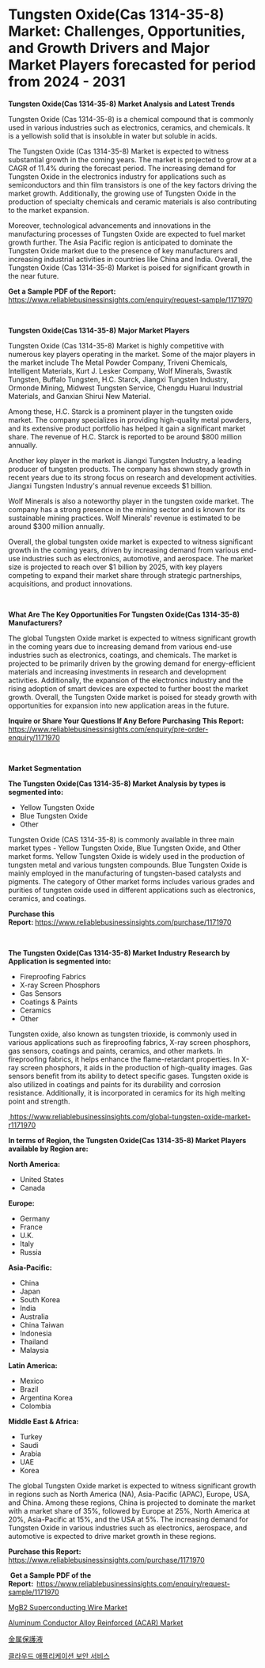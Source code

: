 <p><h1>Tungsten Oxide(Cas 1314-35-8) Market: Challenges, Opportunities, and Growth Drivers and Major Market Players forecasted for period from 2024 - 2031</h1></p><p><strong>Tungsten Oxide(Cas 1314-35-8) Market Analysis and Latest Trends</strong></p>
<p><p>Tungsten Oxide (Cas 1314-35-8) is a chemical compound that is commonly used in various industries such as electronics, ceramics, and chemicals. It is a yellowish solid that is insoluble in water but soluble in acids.</p><p>The Tungsten Oxide (Cas 1314-35-8) Market is expected to witness substantial growth in the coming years. The market is projected to grow at a CAGR of 11.4% during the forecast period. The increasing demand for Tungsten Oxide in the electronics industry for applications such as semiconductors and thin film transistors is one of the key factors driving the market growth. Additionally, the growing use of Tungsten Oxide in the production of specialty chemicals and ceramic materials is also contributing to the market expansion.</p><p>Moreover, technological advancements and innovations in the manufacturing processes of Tungsten Oxide are expected to fuel market growth further. The Asia Pacific region is anticipated to dominate the Tungsten Oxide market due to the presence of key manufacturers and increasing industrial activities in countries like China and India. Overall, the Tungsten Oxide (Cas 1314-35-8) Market is poised for significant growth in the near future.</p></p>
<p><strong>Get a Sample PDF of the Report:&nbsp;</strong> <a href="https://www.reliablebusinessinsights.com/enquiry/request-sample/1171970">https://www.reliablebusinessinsights.com/enquiry/request-sample/1171970</a></p>
<p>&nbsp;</p>
<p><strong>Tungsten Oxide(Cas 1314-35-8) Major Market Players</strong></p>
<p><p>Tungsten Oxide (Cas 1314-35-8) Market is highly competitive with numerous key players operating in the market. Some of the major players in the market include The Metal Powder Company, Triveni Chemicals, Intelligent Materials, Kurt J. Lesker Company, Wolf Minerals, Swastik Tungsten, Buffalo Tungsten, H.C. Starck, Jiangxi Tungsten Industry, Ormonde Mining, Midwest Tungsten Service, Chengdu Huarui Industrial Materials, and Ganxian Shirui New Material.</p><p>Among these, H.C. Starck is a prominent player in the tungsten oxide market. The company specializes in providing high-quality metal powders, and its extensive product portfolio has helped it gain a significant market share. The revenue of H.C. Starck is reported to be around $800 million annually.</p><p>Another key player in the market is Jiangxi Tungsten Industry, a leading producer of tungsten products. The company has shown steady growth in recent years due to its strong focus on research and development activities. Jiangxi Tungsten Industry's annual revenue exceeds $1 billion.</p><p>Wolf Minerals is also a noteworthy player in the tungsten oxide market. The company has a strong presence in the mining sector and is known for its sustainable mining practices. Wolf Minerals' revenue is estimated to be around $300 million annually.</p><p>Overall, the global tungsten oxide market is expected to witness significant growth in the coming years, driven by increasing demand from various end-use industries such as electronics, automotive, and aerospace. The market size is projected to reach over $1 billion by 2025, with key players competing to expand their market share through strategic partnerships, acquisitions, and product innovations.</p></p>
<p>&nbsp;</p>
<p><strong>What Are The Key Opportunities For Tungsten Oxide(Cas 1314-35-8) Manufacturers?</strong></p>
<p><p>The global Tungsten Oxide market is expected to witness significant growth in the coming years due to increasing demand from various end-use industries such as electronics, coatings, and chemicals. The market is projected to be primarily driven by the growing demand for energy-efficient materials and increasing investments in research and development activities. Additionally, the expansion of the electronics industry and the rising adoption of smart devices are expected to further boost the market growth. Overall, the Tungsten Oxide market is poised for steady growth with opportunities for expansion into new application areas in the future.</p></p>
<p><strong>Inquire or Share Your Questions If Any Before Purchasing This Report:</strong> <a href="https://www.reliablebusinessinsights.com/enquiry/pre-order-enquiry/1171970">https://www.reliablebusinessinsights.com/enquiry/pre-order-enquiry/1171970</a></p>
<p>&nbsp;</p>
<p><strong>Market Segmentation</strong></p>
<p><strong>The Tungsten Oxide(Cas 1314-35-8) Market Analysis by types is segmented into:</strong></p>
<p><ul><li>Yellow Tungsten Oxide</li><li>Blue Tungsten Oxide</li><li>Other</li></ul></p>
<p><p>Tungsten Oxide (CAS 1314-35-8) is commonly available in three main market types - Yellow Tungsten Oxide, Blue Tungsten Oxide, and Other market forms. Yellow Tungsten Oxide is widely used in the production of tungsten metal and various tungsten compounds. Blue Tungsten Oxide is mainly employed in the manufacturing of tungsten-based catalysts and pigments. The category of Other market forms includes various grades and purities of tungsten oxide used in different applications such as electronics, ceramics, and coatings.</p></p>
<p><strong>Purchase this Report:&nbsp;</strong><a href="https://www.reliablebusinessinsights.com/purchase/1171970">https://www.reliablebusinessinsights.com/purchase/1171970</a></p>
<p>&nbsp;</p>
<p><strong>The Tungsten Oxide(Cas 1314-35-8) Market Industry Research by Application is segmented into:</strong></p>
<p><ul><li>Fireproofing Fabrics</li><li>X-ray Screen Phosphors</li><li>Gas Sensors</li><li>Coatings & Paints</li><li>Ceramics</li><li>Other</li></ul></p>
<p><p>Tungsten oxide, also known as tungsten trioxide, is commonly used in various applications such as fireproofing fabrics, X-ray screen phosphors, gas sensors, coatings and paints, ceramics, and other markets. In fireproofing fabrics, it helps enhance the flame-retardant properties. In X-ray screen phosphors, it aids in the production of high-quality images. Gas sensors benefit from its ability to detect specific gases. Tungsten oxide is also utilized in coatings and paints for its durability and corrosion resistance. Additionally, it is incorporated in ceramics for its high melting point and strength.</p></p>
<p><a href="https://www.reliablebusinessinsights.com/global-tungsten-oxide-market-r1171970">&nbsp;https://www.reliablebusinessinsights.com/global-tungsten-oxide-market-r1171970</a></p>
<p><strong>In terms of Region, the Tungsten Oxide(Cas 1314-35-8) Market Players available by Region are:</strong></p>
<p>
    <p> <strong> North America: </strong>
        <ul>
            <li>United States</li>
            <li>Canada</li>
        </ul>
        </p> 
    <p> <strong> Europe: </strong>
        <ul>
            <li>Germany</li>
            <li>France</li>
            <li>U.K.</li>
            <li>Italy</li>
            <li>Russia</li>
        </ul>
        </p> 
    <p> <strong> Asia-Pacific: </strong>
        <ul>
            <li>China</li>
            <li>Japan</li>
            <li>South Korea</li>
            <li>India</li>
            <li>Australia</li>
            <li>China Taiwan</li>
            <li>Indonesia</li>
            <li>Thailand</li>
            <li>Malaysia</li>
        </ul>
        </p> 
    <p> <strong> Latin America: </strong>
        <ul>
            <li>Mexico</li>
            <li>Brazil</li>
            <li>Argentina Korea</li>
            <li>Colombia</li>
        </ul>
        </p> 
    <p> <strong> Middle East & Africa: </strong>
        <ul>
            <li>Turkey</li>
            <li>Saudi</li>
            <li>Arabia</li>
            <li>UAE</li>
            <li>Korea</li>
        </ul>
    </p>
    </p>
<p><p>The global Tungsten Oxide market is expected to witness significant growth in regions such as North America (NA), Asia-Pacific (APAC), Europe, USA, and China. Among these regions, China is projected to dominate the market with a market share of 35%, followed by Europe at 25%, North America at 20%, Asia-Pacific at 15%, and the USA at 5%. The increasing demand for Tungsten Oxide in various industries such as electronics, aerospace, and automotive is expected to drive market growth in these regions.</p></p>
<p><strong>Purchase this Report: </strong><a href="https://www.reliablebusinessinsights.com/purchase/1171970">https://www.reliablebusinessinsights.com/purchase/1171970</a></p>
<p>&nbsp;<strong>Get a Sample PDF of the Report:&nbsp;&nbsp;</strong><a href="https://www.reliablebusinessinsights.com/enquiry/request-sample/1171970">https://www.reliablebusinessinsights.com/enquiry/request-sample/1171970</a></p>
<p><strong></strong></p>
<p><p><a href="https://github.com/DarrenSipes1990/Market-Research-Report-List-1/blob/main/mgb2-superconducting-wire-market.md">MgB2 Superconducting Wire Market</a></p><p><a href="https://github.com/kmatchooka/Market-Research-Report-List-1/blob/main/aluminum-conductor-alloy-reinforced-acar-market.md">Aluminum Conductor Alloy Reinforced (ACAR) Market</a></p><p><a href="https://github.com/moulafa/Market-Research-Report-List-2/blob/main/4892527137155.md">金属保護液</a></p><p><a href="https://github.com/bunxhcci35271755/Market-Research-Report-List-2/blob/main/5779714142665.md">클라우드 애플리케이션 보안 서비스</a></p></p>